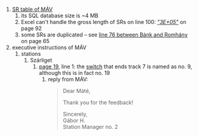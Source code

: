 1. [SR table of MÁV](/data/01_received/MÁV_eia26sg19lahx.pdf)
   1. its SQL database size is ~4 MB
   1. Excel can't handle the gross length of SRs on line 100: _["3E+05"](/data/01_received/MÁV_eia26sg19lahx.pdf)_ on page 92
   1. some SRs are duplicated – see [line 76 between Bánk and Romhány](/data/01_received/MÁV_eia26sg19lahx.pdf) on page 65
1. executive instructions of MÁV
   1. stations
      1. Szárliget
         1. [page 19](https://web.archive.org/web/20240303020038/https://www.mavcsoport.hu/sites/default/files/upload/page/szarliget_0.pdf#page=19),
            line 1: the [switch](https://www.openstreetmap.org/node/4063852328) that ends track 7 is named as no. 9, although this is in fact no. 19
            1. reply from MÁV:
               > Dear Máté,
               > 
               > Thank you for the feedback!
               > 
               > Sincerely,<br>
               > Gábor H.<br>
               > Station Manager no. 2